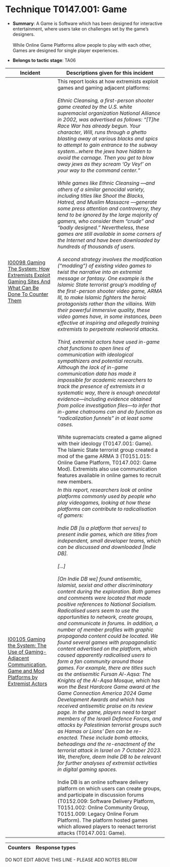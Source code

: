 # Technique T0147.001: Game

* **Summary**: A Game is Software which has been designed for interactive entertainment, where users take on challenges set by the game’s designers.<br><br>While Online Game Platforms allow people to play with each other, Games are designed for single player experiences.

* **Belongs to tactic stage**: TA06


| Incident | Descriptions given for this incident |
| -------- | -------------------- |
| [I00098 Gaming The System: How Extremists Exploit Gaming Sites And What Can Be Done To Counter Them](../../generated_pages/incidents/I00098.md) | This report looks at how extremists exploit games and gaming adjacent platforms:<br><br><i>Ethnic Cleansing, a first-person shooter game created by the U.S. white supremacist organization National Alliance in 2002, was advertised as follows: “[T]he Race War has already begun. Your character, Will, runs through a ghetto blasting away at various blacks and spics to attempt to gain entrance to the subway system...where the jews have hidden to avoid the carnage. Then you get to blow away jews as they scream ‘Oy Vey!’ on your way to the command center.”<br><br>While games like Ethnic Cleansing —and others of a similar genocidal variety, including titles like Shoot the Blacks, Hatred, and Muslim Massacre —generate some press attention and controversy, they tend to be ignored by the large majority of gamers, who consider them “crude” and “badly designed.” Nevertheless, these games are still available in some corners of the Internet and have been downloaded by hundreds of thousands of users. <br><br>A second strategy involves the modification (“modding”) of existing video games to twist the narrative into an extremist message or fantasy. One example is the Islamic State terrorist group’s modding of the first-person shooter video game, ARMA III, to make Islamic fighters the heroic protagonists rather than the villains. With their powerful immersive quality, these video games have, in some instances, been effective at inspiring and allegedly training extremists to perpetrate realworld attacks.<br><br>Third, extremist actors have used in-game chat functions to open lines of communication with ideological sympathizers and potential recruits. Although the lack of in-game communication data has made it impossible for academic researchers to track the presence of extremists in a systematic way, there is enough anecdotal evidence—including evidence obtained from police investigation files—to infer that in-game chatrooms can and do function as “radicalization funnels” in at least some cases.</i><br><br>White supremacists created a game aligned with their ideology (T0147.001: Game). The Islamic State terrorist group created a mod of the game ARMA 3 (T0151.015: Online Game Platform, T0147.002: Game Mod). Extremists also use communication features available in online games to recruit new members. |
| [I00105 Gaming the System: The Use of Gaming-Adjacent Communication, Game and Mod Platforms by Extremist Actors](../../generated_pages/incidents/I00105.md) | <i>In this report, researchers look at online platforms commonly used by people who play videogames, looking at how these platforms can contribute to radicalisation of gamers:<br><br>Indie DB [is a platform that serves] to present indie games, which are titles from independent, small developer teams, which can be discussed and downloaded [Indie DB]. <br><br>[...]<br><br>[On Indie DB we] found antisemitic, Islamist, sexist and other discriminatory content during the exploration. Both games and comments were located that made positive references to National Socialism. Radicalised users seem to use the opportunities to network, create groups, and communicate in forums. In addition, a number of member profiles with graphic propaganda content could be located. We found several games with propagandistic content advertised on the platform, which caused apparently radicalised users to form a fan community around those games. For example, there are titles such as the antisemitic Fursan Al-Aqsa: The Knights of the Al-Aqsa Mosque, which has won the Best Hardcore Game award at the Game Connection America 2024 Game Development Awards and which has received antisemitic praise on its review page. In the game, players need to target members of the Israeli Defence Forces, and attacks by Palestinian terrorist groups such as Hamas or Lions’ Den can be re-enacted. These include bomb attacks, beheadings and the re-enactment of the terrorist attack in Israel on 7 October 2023. We, therefore, deem Indie DB to be relevant for further analyses of extremist activities in digital gaming spaces.</i><br><br>Indie DB is an online software delivery platform on which users can create groups, and participate in discussion forums (T0152.009: Software Delivery Platform, T0151.002: Online Community Group, T0151.009: Legacy Online Forum Platform). The platform hosted games which allowed players to reenact terrorist attacks (T0147.001: Game). |



| Counters | Response types |
| -------- | -------------- |


DO NOT EDIT ABOVE THIS LINE - PLEASE ADD NOTES BELOW